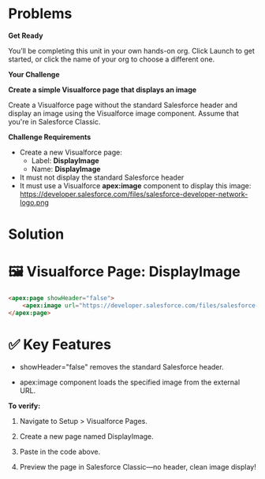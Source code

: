 # Problems

**Get Ready**

You’ll be completing this unit in your own hands-on org. Click Launch to get started, or click the name of your org to choose a different one.

**Your Challenge**

**Create a simple Visualforce page that displays an image**

Create a Visualforce page without the standard Salesforce header and display an image using the Visualforce image component. Assume that you're in Salesforce Classic.

**Challenge Requirements**

* Create a new Visualforce page:
    - Label: **DisplayImage**
    - Name: **DisplayImage**
* It must not display the standard Salesforce header
* It must use a Visualforce **apex:image** component to display this image: https://developer.salesforce.com/files/salesforce-developer-network-logo.png


# Solution

# 🖼️ Visualforce Page: DisplayImage

``` html
<apex:page showHeader="false">
    <apex:image url="https://developer.salesforce.com/files/salesforce-developer-network-logo.png" />
</apex:page>
```

# ✅ Key Features
* showHeader="false" removes the standard Salesforce header.

* apex:image component loads the specified image from the external URL.

**To verify:**

1. Navigate to Setup > Visualforce Pages.

2. Create a new page named DisplayImage.

3. Paste in the code above.

4. Preview the page in Salesforce Classic—no header, clean image display!
